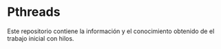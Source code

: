 # Pthreads
Este repositorio contiene la información y el conocimiento obtenido de el trabajo inicial con hilos.
